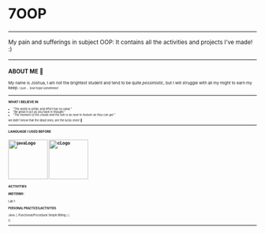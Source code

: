 # **7OOP**
---

<small>My pain and sufferings in subject OOP: It contains all the activities and projects I've made! :)<small>

---
### ABOUT ME :hear_no_evil:
<small>My name is Joshua, I am not the brightest student and tend to be quite *pessimistic*, but I will struggle with all my might to earn my keep.<small>
<small>I just.... lose hope sometimes! <small>


***

### WHAT I BELIEVE IN 
- "The world is unfair, and effort has no value."
- "Be great in act as you have in thought."
- *"The moment of the clouds and the rain is as near to heaven as they can get."*

we didn't know that the dead ones, are the lucky ones! :black_heart:

----
### LANGUAGE I USED BEFORE
<img src = "https://upload.wikimedia.org/wikipedia/en/3/30/Java_programming_language_logo.svg" alt="javaLogo" height ="80" width= "80"> <img src ="https://upload.wikimedia.org/wikipedia/commons/3/35/The_C_Programming_Language_logo.svg" alt="cLogo" height="80" width="80">
---
### ACTIVITIES
  ##### MIDTERMS:
  Lab 1:

  #### PERSONAL PRACTICES/ACTIVITIES
  Java: [ (Functional/Procedural Simple Billing ) ]
  
  C:

  ---
  






